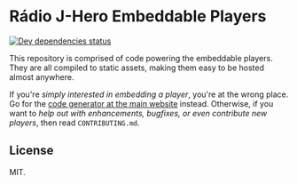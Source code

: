 # Rádio J-Hero Embeddable Players

[![Dev dependencies status](https://david-dm.org/radiojhero/players/dev-status.svg)](https://david-dm.org/radiojhero/players?type=dev)

This repository is comprised of code powering the embeddable players. They are
all compiled to static assets, making them easy to be hosted almost anywhere.

If you're _simply interested in embedding a player_, you're at the wrong place.
Go for the [code generator at the main website][1] instead. Otherwise, if you
want to _help out with enhancements, bugfixes, or even contribute new players_,
then read `CONTRIBUTING.md`.

[1]: https://radiojhero.com/player

## License

MIT.
